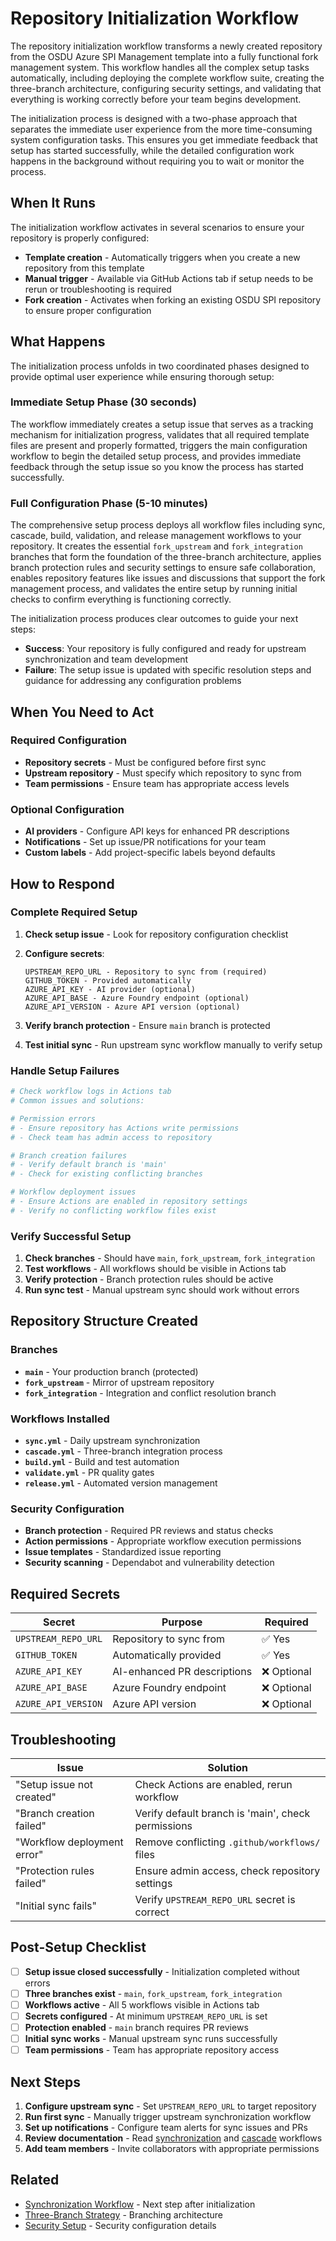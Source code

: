 # Repository Initialization Workflow

The repository initialization workflow transforms a newly created repository from the OSDU Azure SPI Management template into a fully functional fork management system. This workflow handles all the complex setup tasks automatically, including deploying the complete workflow suite, creating the three-branch architecture, configuring security settings, and validating that everything is working correctly before your team begins development.

The initialization process is designed with a two-phase approach that separates the immediate user experience from the more time-consuming system configuration tasks. This ensures you get immediate feedback that setup has started successfully, while the detailed configuration work happens in the background without requiring you to wait or monitor the process.

## When It Runs

The initialization workflow activates in several scenarios to ensure your repository is properly configured:

- **Template creation** - Automatically triggers when you create a new repository from this template
- **Manual trigger** - Available via GitHub Actions tab if setup needs to be rerun or troubleshooting is required
- **Fork creation** - Activates when forking an existing OSDU SPI repository to ensure proper configuration

## What Happens

The initialization process unfolds in two coordinated phases designed to provide optimal user experience while ensuring thorough setup:

### Immediate Setup Phase (30 seconds)
The workflow immediately creates a setup issue that serves as a tracking mechanism for initialization progress, validates that all required template files are present and properly formatted, triggers the main configuration workflow to begin the detailed setup process, and provides immediate feedback through the setup issue so you know the process has started successfully.

### Full Configuration Phase (5-10 minutes)
The comprehensive setup process deploys all workflow files including sync, cascade, build, validation, and release management workflows to your repository. It creates the essential `fork_upstream` and `fork_integration` branches that form the foundation of the three-branch architecture, applies branch protection rules and security settings to ensure safe collaboration, enables repository features like issues and discussions that support the fork management process, and validates the entire setup by running initial checks to confirm everything is functioning correctly.

The initialization process produces clear outcomes to guide your next steps:
- **Success**: Your repository is fully configured and ready for upstream synchronization and team development
- **Failure**: The setup issue is updated with specific resolution steps and guidance for addressing any configuration problems

## When You Need to Act

### Required Configuration
- **Repository secrets** - Must be configured before first sync
- **Upstream repository** - Must specify which repository to sync from
- **Team permissions** - Ensure team has appropriate access levels

### Optional Configuration
- **AI providers** - Configure API keys for enhanced PR descriptions
- **Notifications** - Set up issue/PR notifications for your team
- **Custom labels** - Add project-specific labels beyond defaults

## How to Respond

### Complete Required Setup
1. **Check setup issue** - Look for repository configuration checklist
2. **Configure secrets**:
   ```
   UPSTREAM_REPO_URL - Repository to sync from (required)
   GITHUB_TOKEN - Provided automatically
   AZURE_API_KEY - AI provider (optional)
   AZURE_API_BASE - Azure Foundry endpoint (optional)
   AZURE_API_VERSION - Azure API version (optional)
   ```

3. **Verify branch protection** - Ensure `main` branch is protected
4. **Test initial sync** - Run upstream sync workflow manually to verify setup

### Handle Setup Failures
```bash
# Check workflow logs in Actions tab
# Common issues and solutions:

# Permission errors
# - Ensure repository has Actions write permissions
# - Check team has admin access to repository

# Branch creation failures
# - Verify default branch is 'main'
# - Check for existing conflicting branches

# Workflow deployment issues
# - Ensure Actions are enabled in repository settings
# - Verify no conflicting workflow files exist
```

### Verify Successful Setup
1. **Check branches** - Should have `main`, `fork_upstream`, `fork_integration`
2. **Test workflows** - All workflows should be visible in Actions tab
3. **Verify protection** - Branch protection rules should be active
4. **Run sync test** - Manual upstream sync should work without errors

## Repository Structure Created

### Branches
- **`main`** - Your production branch (protected)
- **`fork_upstream`** - Mirror of upstream repository
- **`fork_integration`** - Integration and conflict resolution branch

### Workflows Installed
- **`sync.yml`** - Daily upstream synchronization
- **`cascade.yml`** - Three-branch integration process
- **`build.yml`** - Build and test automation
- **`validate.yml`** - PR quality gates
- **`release.yml`** - Automated version management

### Security Configuration
- **Branch protection** - Required PR reviews and status checks
- **Action permissions** - Appropriate workflow execution permissions
- **Issue templates** - Standardized issue reporting
- **Security scanning** - Dependabot and vulnerability detection

## Required Secrets

| Secret | Purpose | Required |
|--------|---------|----------|
| `UPSTREAM_REPO_URL` | Repository to sync from | ✅ Yes |
| `GITHUB_TOKEN` | Automatically provided | ✅ Yes |
| `AZURE_API_KEY` | AI-enhanced PR descriptions | ❌ Optional |
| `AZURE_API_BASE` | Azure Foundry endpoint | ❌ Optional |
| `AZURE_API_VERSION` | Azure API version | ❌ Optional |

## Troubleshooting

| Issue | Solution |
|-------|----------|
| "Setup issue not created" | Check Actions are enabled, rerun workflow |
| "Branch creation failed" | Verify default branch is 'main', check permissions |
| "Workflow deployment error" | Remove conflicting `.github/workflows/` files |
| "Protection rules failed" | Ensure admin access, check repository settings |
| "Initial sync fails" | Verify `UPSTREAM_REPO_URL` secret is correct |

## Post-Setup Checklist

- [ ] **Setup issue closed successfully** - Initialization completed without errors
- [ ] **Three branches exist** - `main`, `fork_upstream`, `fork_integration`
- [ ] **Workflows active** - All 5 workflows visible in Actions tab
- [ ] **Secrets configured** - At minimum `UPSTREAM_REPO_URL` is set
- [ ] **Protection enabled** - `main` branch requires PR reviews
- [ ] **Initial sync works** - Manual upstream sync runs successfully
- [ ] **Team permissions** - Team has appropriate repository access

## Next Steps

1. **Configure upstream sync** - Set `UPSTREAM_REPO_URL` to target repository
2. **Run first sync** - Manually trigger upstream synchronization workflow
3. **Set up notifications** - Configure team alerts for sync issues and PRs
4. **Review documentation** - Read [synchronization](synchronization.md) and [cascade](cascade.md) workflows
5. **Add team members** - Invite collaborators with appropriate permissions

## Related

- [Synchronization Workflow](synchronization.md) - Next step after initialization
- [Three-Branch Strategy](../decisions/adr_001_three_branch_strategy.md) - Branching architecture
- [Security Setup](../decisions/adr_016_security.md) - Security configuration details